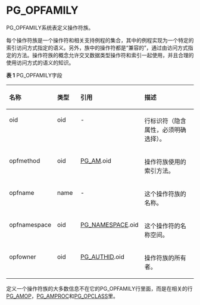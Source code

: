 # PG\_OPFAMILY

PG\_OPFAMILY系统表定义操作符族。

每个操作符族是一个操作符和相关支持例程的集合，其中的例程实现为一个特定的索引访问方式指定的语义。另外，族中的操作符都是“兼容的”，通过由访问方式指定的方法。操作符族的概念允许交叉数据类型操作符和索引一起使用，并且合理的使用访问方式的语义的知识。

**表 1**  PG\_OPFAMILY字段

<a name="zh-cn_topic_0283137129_zh-cn_topic_0237122305_zh-cn_topic_0059779065_t260df90c3c004f98b7c6ff5952483c38"></a>
<table><thead align="left"><tr id="zh-cn_topic_0283137129_zh-cn_topic_0237122305_zh-cn_topic_0059779065_rbc8135bf47e846d88333f51b9114cd83"><th class="cellrowborder" valign="top" width="20.110000000000003%" id="mcps1.2.5.1.1"><p id="zh-cn_topic_0283137129_zh-cn_topic_0237122305_zh-cn_topic_0059779065_ab5fb4ab7bd194303b46cc4ad3aec52fe"><a name="zh-cn_topic_0283137129_zh-cn_topic_0237122305_zh-cn_topic_0059779065_ab5fb4ab7bd194303b46cc4ad3aec52fe"></a><a name="zh-cn_topic_0283137129_zh-cn_topic_0237122305_zh-cn_topic_0059779065_ab5fb4ab7bd194303b46cc4ad3aec52fe"></a>名称</p>
</th>
<th class="cellrowborder" valign="top" width="12.970000000000004%" id="mcps1.2.5.1.2"><p id="zh-cn_topic_0283137129_zh-cn_topic_0237122305_zh-cn_topic_0059779065_a234e6e64e7314a79aad3345d9e769d97"><a name="zh-cn_topic_0283137129_zh-cn_topic_0237122305_zh-cn_topic_0059779065_a234e6e64e7314a79aad3345d9e769d97"></a><a name="zh-cn_topic_0283137129_zh-cn_topic_0237122305_zh-cn_topic_0059779065_a234e6e64e7314a79aad3345d9e769d97"></a>类型</p>
</th>
<th class="cellrowborder" valign="top" width="29.51%" id="mcps1.2.5.1.3"><p id="zh-cn_topic_0283137129_zh-cn_topic_0237122305_zh-cn_topic_0059779065_a8d16db01ed684f43911c6c356929955a"><a name="zh-cn_topic_0283137129_zh-cn_topic_0237122305_zh-cn_topic_0059779065_a8d16db01ed684f43911c6c356929955a"></a><a name="zh-cn_topic_0283137129_zh-cn_topic_0237122305_zh-cn_topic_0059779065_a8d16db01ed684f43911c6c356929955a"></a>引用</p>
</th>
<th class="cellrowborder" valign="top" width="37.410000000000004%" id="mcps1.2.5.1.4"><p id="zh-cn_topic_0283137129_zh-cn_topic_0237122305_zh-cn_topic_0059779065_a732d4012ff0741f882ceaceb52c9d3ee"><a name="zh-cn_topic_0283137129_zh-cn_topic_0237122305_zh-cn_topic_0059779065_a732d4012ff0741f882ceaceb52c9d3ee"></a><a name="zh-cn_topic_0283137129_zh-cn_topic_0237122305_zh-cn_topic_0059779065_a732d4012ff0741f882ceaceb52c9d3ee"></a>描述</p>
</th>
</tr>
</thead>
<tbody><tr id="zh-cn_topic_0283137129_zh-cn_topic_0237122305_zh-cn_topic_0059779065_raa07dd2d84854bad947e5e086e3c3928"><td class="cellrowborder" valign="top" width="20.110000000000003%" headers="mcps1.2.5.1.1 "><p id="zh-cn_topic_0283137129_zh-cn_topic_0237122305_zh-cn_topic_0059779065_a7c18523519fe457da07cf1005e123b33"><a name="zh-cn_topic_0283137129_zh-cn_topic_0237122305_zh-cn_topic_0059779065_a7c18523519fe457da07cf1005e123b33"></a><a name="zh-cn_topic_0283137129_zh-cn_topic_0237122305_zh-cn_topic_0059779065_a7c18523519fe457da07cf1005e123b33"></a>oid</p>
</td>
<td class="cellrowborder" valign="top" width="12.970000000000004%" headers="mcps1.2.5.1.2 "><p id="zh-cn_topic_0283137129_zh-cn_topic_0237122305_zh-cn_topic_0059779065_a115caf4bf490430b9a6c6217a45da098"><a name="zh-cn_topic_0283137129_zh-cn_topic_0237122305_zh-cn_topic_0059779065_a115caf4bf490430b9a6c6217a45da098"></a><a name="zh-cn_topic_0283137129_zh-cn_topic_0237122305_zh-cn_topic_0059779065_a115caf4bf490430b9a6c6217a45da098"></a>oid</p>
</td>
<td class="cellrowborder" valign="top" width="29.51%" headers="mcps1.2.5.1.3 "><p id="zh-cn_topic_0283137129_zh-cn_topic_0237122305_zh-cn_topic_0059779065_a0f865ac1d22944e782474a43b39baa72"><a name="zh-cn_topic_0283137129_zh-cn_topic_0237122305_zh-cn_topic_0059779065_a0f865ac1d22944e782474a43b39baa72"></a><a name="zh-cn_topic_0283137129_zh-cn_topic_0237122305_zh-cn_topic_0059779065_a0f865ac1d22944e782474a43b39baa72"></a>-</p>
</td>
<td class="cellrowborder" valign="top" width="37.410000000000004%" headers="mcps1.2.5.1.4 "><p id="zh-cn_topic_0283137129_zh-cn_topic_0237122305_zh-cn_topic_0059779065_a58217a7101f2406db7f9ba4826772c24"><a name="zh-cn_topic_0283137129_zh-cn_topic_0237122305_zh-cn_topic_0059779065_a58217a7101f2406db7f9ba4826772c24"></a><a name="zh-cn_topic_0283137129_zh-cn_topic_0237122305_zh-cn_topic_0059779065_a58217a7101f2406db7f9ba4826772c24"></a>行标识符（隐含属性，必须明确选择）。</p>
</td>
</tr>
<tr id="zh-cn_topic_0283137129_zh-cn_topic_0237122305_zh-cn_topic_0059779065_rfd57d97bbf734bbb82d0ce87e4a37228"><td class="cellrowborder" valign="top" width="20.110000000000003%" headers="mcps1.2.5.1.1 "><p id="zh-cn_topic_0283137129_zh-cn_topic_0237122305_zh-cn_topic_0059779065_af80d41b65553486a87f9ff3e35571128"><a name="zh-cn_topic_0283137129_zh-cn_topic_0237122305_zh-cn_topic_0059779065_af80d41b65553486a87f9ff3e35571128"></a><a name="zh-cn_topic_0283137129_zh-cn_topic_0237122305_zh-cn_topic_0059779065_af80d41b65553486a87f9ff3e35571128"></a>opfmethod</p>
</td>
<td class="cellrowborder" valign="top" width="12.970000000000004%" headers="mcps1.2.5.1.2 "><p id="zh-cn_topic_0283137129_zh-cn_topic_0237122305_zh-cn_topic_0059779065_afec23dd9fbdb4d2e8b19489549372904"><a name="zh-cn_topic_0283137129_zh-cn_topic_0237122305_zh-cn_topic_0059779065_afec23dd9fbdb4d2e8b19489549372904"></a><a name="zh-cn_topic_0283137129_zh-cn_topic_0237122305_zh-cn_topic_0059779065_afec23dd9fbdb4d2e8b19489549372904"></a>oid</p>
</td>
<td class="cellrowborder" valign="top" width="29.51%" headers="mcps1.2.5.1.3 "><p id="zh-cn_topic_0283137129_zh-cn_topic_0237122305_zh-cn_topic_0059779065_a853cb94076cd4a7f87e5f15ca12956fa"><a name="zh-cn_topic_0283137129_zh-cn_topic_0237122305_zh-cn_topic_0059779065_a853cb94076cd4a7f87e5f15ca12956fa"></a><a name="zh-cn_topic_0283137129_zh-cn_topic_0237122305_zh-cn_topic_0059779065_a853cb94076cd4a7f87e5f15ca12956fa"></a><a href="PG_AM.md">PG_AM</a>.oid</p>
</td>
<td class="cellrowborder" valign="top" width="37.410000000000004%" headers="mcps1.2.5.1.4 "><p id="zh-cn_topic_0283137129_zh-cn_topic_0237122305_zh-cn_topic_0059779065_a46177262616b478fa2e9bd38dffccea7"><a name="zh-cn_topic_0283137129_zh-cn_topic_0237122305_zh-cn_topic_0059779065_a46177262616b478fa2e9bd38dffccea7"></a><a name="zh-cn_topic_0283137129_zh-cn_topic_0237122305_zh-cn_topic_0059779065_a46177262616b478fa2e9bd38dffccea7"></a>操作符族使用的索引方法。</p>
</td>
</tr>
<tr id="zh-cn_topic_0283137129_zh-cn_topic_0237122305_zh-cn_topic_0059779065_rf897d9754fd54aab83824d3cfe0c33cf"><td class="cellrowborder" valign="top" width="20.110000000000003%" headers="mcps1.2.5.1.1 "><p id="zh-cn_topic_0283137129_zh-cn_topic_0237122305_zh-cn_topic_0059779065_aa80c02144149474596c5909de9136f02"><a name="zh-cn_topic_0283137129_zh-cn_topic_0237122305_zh-cn_topic_0059779065_aa80c02144149474596c5909de9136f02"></a><a name="zh-cn_topic_0283137129_zh-cn_topic_0237122305_zh-cn_topic_0059779065_aa80c02144149474596c5909de9136f02"></a>opfname</p>
</td>
<td class="cellrowborder" valign="top" width="12.970000000000004%" headers="mcps1.2.5.1.2 "><p id="zh-cn_topic_0283137129_zh-cn_topic_0237122305_zh-cn_topic_0059779065_a2126d2bd2be946ad9b3e9f4cbea0e292"><a name="zh-cn_topic_0283137129_zh-cn_topic_0237122305_zh-cn_topic_0059779065_a2126d2bd2be946ad9b3e9f4cbea0e292"></a><a name="zh-cn_topic_0283137129_zh-cn_topic_0237122305_zh-cn_topic_0059779065_a2126d2bd2be946ad9b3e9f4cbea0e292"></a>name</p>
</td>
<td class="cellrowborder" valign="top" width="29.51%" headers="mcps1.2.5.1.3 "><p id="zh-cn_topic_0283137129_zh-cn_topic_0237122305_zh-cn_topic_0059779065_a8a0bf91fc6a3481183b3e3c70114aeb9"><a name="zh-cn_topic_0283137129_zh-cn_topic_0237122305_zh-cn_topic_0059779065_a8a0bf91fc6a3481183b3e3c70114aeb9"></a><a name="zh-cn_topic_0283137129_zh-cn_topic_0237122305_zh-cn_topic_0059779065_a8a0bf91fc6a3481183b3e3c70114aeb9"></a>-</p>
</td>
<td class="cellrowborder" valign="top" width="37.410000000000004%" headers="mcps1.2.5.1.4 "><p id="zh-cn_topic_0283137129_zh-cn_topic_0237122305_zh-cn_topic_0059779065_a06cded55178148a5bacb7bc5bc00417d"><a name="zh-cn_topic_0283137129_zh-cn_topic_0237122305_zh-cn_topic_0059779065_a06cded55178148a5bacb7bc5bc00417d"></a><a name="zh-cn_topic_0283137129_zh-cn_topic_0237122305_zh-cn_topic_0059779065_a06cded55178148a5bacb7bc5bc00417d"></a>这个操作符族的名称。</p>
</td>
</tr>
<tr id="zh-cn_topic_0283137129_zh-cn_topic_0237122305_zh-cn_topic_0059779065_rd5de3158cf2440b2a8030604dbfd9292"><td class="cellrowborder" valign="top" width="20.110000000000003%" headers="mcps1.2.5.1.1 "><p id="zh-cn_topic_0283137129_zh-cn_topic_0237122305_zh-cn_topic_0059779065_aa4d8d8229e2f4e8d88e3ca8b75c2a0c4"><a name="zh-cn_topic_0283137129_zh-cn_topic_0237122305_zh-cn_topic_0059779065_aa4d8d8229e2f4e8d88e3ca8b75c2a0c4"></a><a name="zh-cn_topic_0283137129_zh-cn_topic_0237122305_zh-cn_topic_0059779065_aa4d8d8229e2f4e8d88e3ca8b75c2a0c4"></a>opfnamespace</p>
</td>
<td class="cellrowborder" valign="top" width="12.970000000000004%" headers="mcps1.2.5.1.2 "><p id="zh-cn_topic_0283137129_zh-cn_topic_0237122305_zh-cn_topic_0059779065_af2551a225a4f4670ab853d3aea684924"><a name="zh-cn_topic_0283137129_zh-cn_topic_0237122305_zh-cn_topic_0059779065_af2551a225a4f4670ab853d3aea684924"></a><a name="zh-cn_topic_0283137129_zh-cn_topic_0237122305_zh-cn_topic_0059779065_af2551a225a4f4670ab853d3aea684924"></a>oid</p>
</td>
<td class="cellrowborder" valign="top" width="29.51%" headers="mcps1.2.5.1.3 "><p id="zh-cn_topic_0283137129_zh-cn_topic_0237122305_zh-cn_topic_0059779065_a1503c46c598440c1a0c27651e03c3deb"><a name="zh-cn_topic_0283137129_zh-cn_topic_0237122305_zh-cn_topic_0059779065_a1503c46c598440c1a0c27651e03c3deb"></a><a name="zh-cn_topic_0283137129_zh-cn_topic_0237122305_zh-cn_topic_0059779065_a1503c46c598440c1a0c27651e03c3deb"></a><a href="PG_NAMESPACE.md">PG_NAMESPACE</a>.oid</p>
</td>
<td class="cellrowborder" valign="top" width="37.410000000000004%" headers="mcps1.2.5.1.4 "><p id="zh-cn_topic_0283137129_zh-cn_topic_0237122305_zh-cn_topic_0059779065_a50400062ab4548b48392794dece28b9c"><a name="zh-cn_topic_0283137129_zh-cn_topic_0237122305_zh-cn_topic_0059779065_a50400062ab4548b48392794dece28b9c"></a><a name="zh-cn_topic_0283137129_zh-cn_topic_0237122305_zh-cn_topic_0059779065_a50400062ab4548b48392794dece28b9c"></a>这个操作符的名称空间。</p>
</td>
</tr>
<tr id="zh-cn_topic_0283137129_zh-cn_topic_0237122305_zh-cn_topic_0059779065_rccd470d52d7e495fb7020b8394d7ce63"><td class="cellrowborder" valign="top" width="20.110000000000003%" headers="mcps1.2.5.1.1 "><p id="zh-cn_topic_0283137129_zh-cn_topic_0237122305_zh-cn_topic_0059779065_a6a23191be88c4b4eafb51eb5e9eb2b33"><a name="zh-cn_topic_0283137129_zh-cn_topic_0237122305_zh-cn_topic_0059779065_a6a23191be88c4b4eafb51eb5e9eb2b33"></a><a name="zh-cn_topic_0283137129_zh-cn_topic_0237122305_zh-cn_topic_0059779065_a6a23191be88c4b4eafb51eb5e9eb2b33"></a>opfowner</p>
</td>
<td class="cellrowborder" valign="top" width="12.970000000000004%" headers="mcps1.2.5.1.2 "><p id="zh-cn_topic_0283137129_zh-cn_topic_0237122305_zh-cn_topic_0059779065_a27c52d89bfc24bce81514dafe5b44866"><a name="zh-cn_topic_0283137129_zh-cn_topic_0237122305_zh-cn_topic_0059779065_a27c52d89bfc24bce81514dafe5b44866"></a><a name="zh-cn_topic_0283137129_zh-cn_topic_0237122305_zh-cn_topic_0059779065_a27c52d89bfc24bce81514dafe5b44866"></a>oid</p>
</td>
<td class="cellrowborder" valign="top" width="29.51%" headers="mcps1.2.5.1.3 "><p id="zh-cn_topic_0283137129_zh-cn_topic_0237122305_zh-cn_topic_0059779065_ad6f2ccd7e8274417ac3bd8bed32933b2"><a name="zh-cn_topic_0283137129_zh-cn_topic_0237122305_zh-cn_topic_0059779065_ad6f2ccd7e8274417ac3bd8bed32933b2"></a><a name="zh-cn_topic_0283137129_zh-cn_topic_0237122305_zh-cn_topic_0059779065_ad6f2ccd7e8274417ac3bd8bed32933b2"></a><a href="PG_AUTHID.md">PG_AUTHID</a>.oid</p>
</td>
<td class="cellrowborder" valign="top" width="37.410000000000004%" headers="mcps1.2.5.1.4 "><p id="zh-cn_topic_0283137129_zh-cn_topic_0237122305_zh-cn_topic_0059779065_a510f0f908cf94461b08c3d5dfa680404"><a name="zh-cn_topic_0283137129_zh-cn_topic_0237122305_zh-cn_topic_0059779065_a510f0f908cf94461b08c3d5dfa680404"></a><a name="zh-cn_topic_0283137129_zh-cn_topic_0237122305_zh-cn_topic_0059779065_a510f0f908cf94461b08c3d5dfa680404"></a>操作符族的所有者。</p>
</td>
</tr>
</tbody>
</table>

定义一个操作符族的大多数信息不在它的PG\_OPFAMILY行里面，而是在相关的行[PG\_AMOP](PG_AMOP.md)，[PG\_AMPROC](PG_AMPROC.md)和[PG\_OPCLASS](PG_OPCLASS.md)里。

